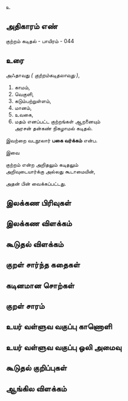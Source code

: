 உ


## அதிகாரம் எண்

குற்றம் கடிதல் - பாயிரம் - 044

## உரை

அஃதாவது _( குற்றம்கடிதலாவது )_,  
1. காமம்,  
2. வெகுளி,  
3. கடும்பற்றுள்ளம்,  
4. மானம்,  
5. உவகை,  
6. மதம்  எனப்பட்ட குற்றங்கள் ஆறனையும்  
அரசன் தன்கண் நிகழாமல் கடிதல்.  

இவற்றை வடநூலார் **பகை வர்க்கம்** என்ப.  

இவை  

குற்றம் என்ற அறிதலும் கடிதலும்  
அறிவுடையார்க்கு அல்லது கூடாமையின்,  

அதன் பின் வைக்கப்பட்டது.

## இலக்கண பிரிவுகள் 


## இலக்கண விளக்கம்


## கூடுதல் விளக்கம்


## குறள் சார்ந்த கதைகள் 


## கடினமான சொற்கள்


## குறள் சாரம் 


## உயர் வள்ளுவ வகுப்பு காணொளி


## உயர் வள்ளுவ வகுப்பு ஒலி அமைவு 


## கூடுதல் குறிப்புகள்


## ஆங்கில விளக்கம்

